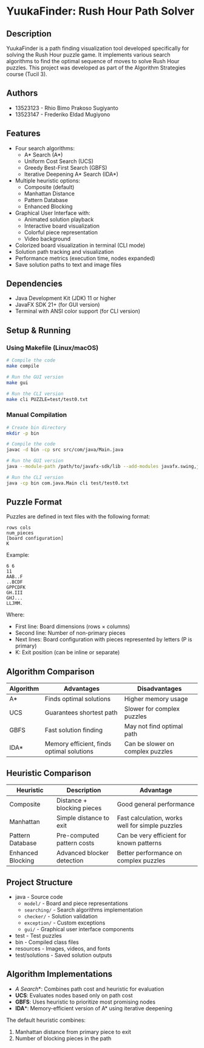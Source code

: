 # YuukaFinder: Rush Hour Path Solver

## Description
YuukaFinder is a path finding visualization tool developed specifically for solving the Rush Hour puzzle game. It implements various search algorithms to find the optimal sequence of moves to solve Rush Hour puzzles. This project was developed as part of the Algorithm Strategies course (Tucil 3).

## Authors
- 13523123 - Rhio Bimo Prakoso Sugiyanto
- 13523147 - Frederiko Eldad Mugiyono

## Features
- Four search algorithms:
  - A* Search (A*)
  - Uniform Cost Search (UCS)
  - Greedy Best-First Search (GBFS)
  - Iterative Deepening A* Search (IDA*)
- Multiple heuristic options:
  - Composite (default)
  - Manhattan Distance
  - Pattern Database
  - Enhanced Blocking
- Graphical User Interface with:
  - Animated solution playback
  - Interactive board visualization
  - Colorful piece representation
  - Video background
- Colorized board visualization in terminal (CLI mode)
- Solution path tracking and visualization
- Performance metrics (execution time, nodes expanded)
- Save solution paths to text and image files

## Dependencies
- Java Development Kit (JDK) 11 or higher
- JavaFX SDK 21+ (for GUI version)
- Terminal with ANSI color support (for CLI version)

## Setup & Running

### Using Makefile (Linux/macOS)
```bash
# Compile the code
make compile

# Run the GUI version
make gui

# Run the CLI version
make cli PUZZLE=test/test0.txt
```

### Manual Compilation
```bash
# Create bin directory
mkdir -p bin

# Compile the code
javac -d bin -cp src src/com/java/Main.java

# Run the GUI version
java --module-path /path/to/javafx-sdk/lib --add-modules javafx.swing,javafx.media --enable-native-access=javafx.graphics,javafx.media -cp bin com.java.Main gui

# Run the CLI version
java -cp bin com.java.Main cli test/test0.txt
```

## Puzzle Format
Puzzles are defined in text files with the following format:
```
rows cols
num_pieces
[board configuration]
K
```

Example:
```
6 6
11
AAB..F
..BCDF
GPPCDFK
GH.III
GHJ...
LLJMM.
```

Where:
- First line: Board dimensions (rows × columns)
- Second line: Number of non-primary pieces
- Next lines: Board configuration with pieces represented by letters (P is primary)
- K: Exit position (can be inline or separate)

## Algorithm Comparison

| Algorithm | Advantages | Disadvantages |
|-----------|------------|---------------|
| A* | Finds optimal solutions | Higher memory usage |
| UCS | Guarantees shortest path | Slower for complex puzzles |
| GBFS | Fast solution finding | May not find optimal path |
| IDA* | Memory efficient, finds optimal solutions | Can be slower on complex puzzles |

## Heuristic Comparison

| Heuristic | Description | Advantage |
|-----------|-------------|-----------|
| Composite | Distance + blocking pieces | Good general performance |
| Manhattan | Simple distance to exit | Fast calculation, works well for simple puzzles |
| Pattern Database | Pre-computed pattern costs | Can be very efficient for known patterns |
| Enhanced Blocking | Advanced blocker detection | Better performance on complex puzzles |

## Project Structure
- java - Source code
  - `model/` - Board and piece representations
  - `searching/` - Search algorithms implementation
  - `checker/` - Solution validation
  - `exception/` - Custom exceptions
  - `gui/` - Graphical user interface components
- test - Test puzzles
- bin - Compiled class files
- resources - Images, videos, and fonts
- test/solutions - Saved solution outputs

## Algorithm Implementations
- **A* Search**: Combines path cost and heuristic for evaluation
- **UCS**: Evaluates nodes based only on path cost
- **GBFS**: Uses heuristic to prioritize most promising nodes
- **IDA***: Memory-efficient version of A* using iterative deepening

The default heuristic combines:
1. Manhattan distance from primary piece to exit
2. Number of blocking pieces in the path